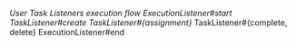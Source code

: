 *User Task Listeners execution flow
ExecutionListener#start
TaskListener#create
TaskListener#{assignment}*
TaskListener#{complete, delete}
ExecutionListener#end